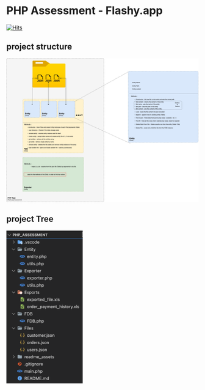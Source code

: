 
#   PHP Assessment - Flashy.app 
[![Hits](https://hits.seeyoufarm.com/api/count/incr/badge.svg?url=https%3A%2F%2Fgithub.com%2FAmirMGhanem%2FPHP_Flashy&count_bg=%2379C83D&title_bg=%23555555&icon=php.svg&icon_color=%23E7E7E7&title=Views&edge_flat=true)](https://hits.seeyoufarm.com)


## project structure 
<img src="https://github.com/AmirMGhanem/PHP_Flashy/blob/main/readme_assets/Assessment_diagram.jpeg" alt="Diagram"/>

## project Tree
<img src="https://github.com/AmirMGhanem/PHP_Flashy/blob/main/readme_assets/ptree.png" alt="ptree" style="width:200px;"/>





